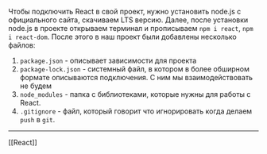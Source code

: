 Чтобы подключить React в свой проект, нужно установить node.js с официального сайта, скачиваем LTS версию. Далее, после установки node.js в проекте открываем терминал и прописываем `npm i react`, `npm i react-dom`.
После этого в наш проект были добавлены несколько файлов:
1. `package.json` - описывает зависимости для проекта
2. `package-lock.json` - системный файл, в котором в более обширном формате описываются подключения. С ним мы взаимодействовать не будем
3. `node_modules` - папка с библиотеками, которые нужны для работы с React.
4. `.gitignore` - файл, который говорит что игнорировать когда делаем `push` в `git`.

---
[[React]]